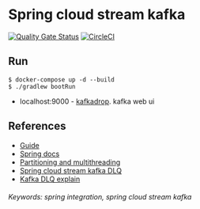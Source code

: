 # Spring cloud stream kafka

[![Quality Gate Status](https://sonarcloud.io/api/project_badges/measure?project=shermende_spring-cloud-stream-kafka&metric=alert_status)](https://sonarcloud.io/dashboard?id=shermende_spring-cloud-stream-kafka)
[![CircleCI](https://circleci.com/gh/shermende/spring-cloud-stream-kafka.svg?style=svg)](https://circleci.com/gh/shermende/spring-cloud-stream-kafka)

## Run
```
$ docker-compose up -d --build
$ ./gradlew bootRun
```
* localhost:9000 - [kafkadrop](https://github.com/obsidiandynamics/kafdrop). kafka web ui

## References
* [Guide](https://dzone.com/articles/spring-cloud-stream-with-kafka)
* [Spring docs](https://docs.spring.io/spring-cloud-stream/docs/Chelsea.SR2/reference/htmlsingle/)
* [Partitioning and multithreading](https://stackoverflow.com/questions/25896109/in-apache-kafka-why-cant-there-be-more-consumer-instances-than-partitions)
* [Spring cloud stream kafka DLQ](https://stackoverflow.com/questions/51247113/correctly-manage-dlq-in-spring-cloud-stream-kafka)
* [Kafka DLQ explain](https://www.confluent.io/blog/kafka-connect-deep-dive-error-handling-dead-letter-queues/)
###### Keywords: spring integration, spring cloud stream kafka